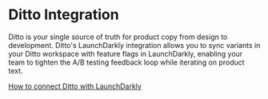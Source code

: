 # Ditto Integration

Ditto is your single source of truth for product copy from design to development. Ditto's LaunchDarkly integration allows you to sync variants in your Ditto workspace with feature flags in LaunchDarkly, enabling your team to tighten the A/B testing feedback loop while iterating on product text.

[How to connect Ditto with LaunchDarkly](https://www.dittowords.com/docs/launchdarkly-integration)